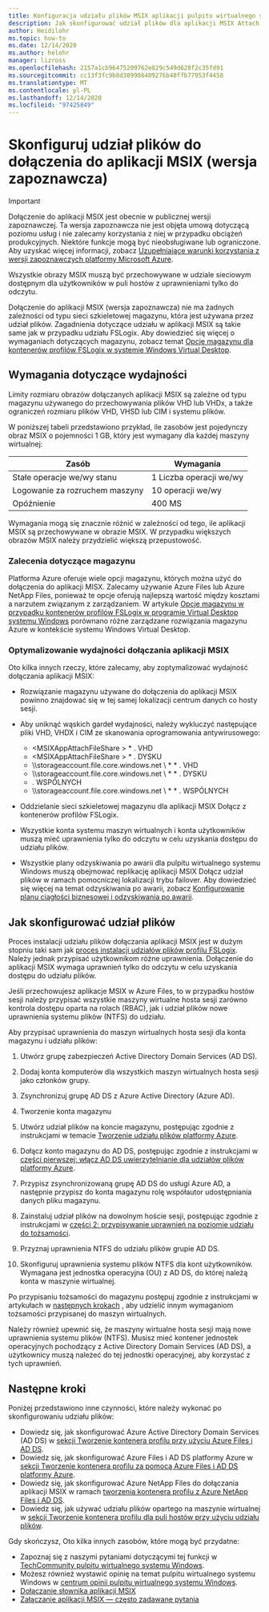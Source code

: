 ```yaml
---
title: Konfiguracja udziału plików MSIX aplikacji pulpitu wirtualnego systemu Windows — wersja zapoznawcza — Azure
description: Jak skonfigurować udział plików dla aplikacji MSIX Attach for Windows Virtual Desktop.
author: Heidilohr
ms.topic: how-to
ms.date: 12/14/2020
ms.author: helohr
manager: lizross
ms.openlocfilehash: 2157a1cb96475209762e829c549d628f2c35fd91
ms.sourcegitcommit: cc13f3fc9b8d309986409276b48ffb77953f4458
ms.translationtype: MT
ms.contentlocale: pl-PL
ms.lasthandoff: 12/14/2020
ms.locfileid: "97425849"
---
```

# <a name="set-up-a-file-share-for-msix-app-attach-preview"></a>Skonfiguruj udział plików do dołączenia do aplikacji MSIX (wersja zapoznawcza)

> [!IMPORTANT]
> Dołączenie do aplikacji MSIX jest obecnie w publicznej wersji zapoznawczej.
> Ta wersja zapoznawcza nie jest objęta umową dotyczącą poziomu usług i nie zalecamy korzystania z niej w przypadku obciążeń produkcyjnych. Niektóre funkcje mogą być nieobsługiwane lub ograniczone. Aby uzyskać więcej informacji, zobacz [Uzupełniające warunki korzystania z wersji zapoznawczych platformy Microsoft Azure](https://azure.microsoft.com/support/legal/preview-supplemental-terms/).

Wszystkie obrazy MSIX muszą być przechowywane w udziale sieciowym dostępnym dla użytkowników w puli hostów z uprawnieniami tylko do odczytu.

Dołączenie do aplikacji MSIX (wersja zapoznawcza) nie ma żadnych zależności od typu sieci szkieletowej magazynu, która jest używana przez udział plików. Zagadnienia dotyczące udziału w aplikacji MSIX są takie same jak w przypadku udziału FSLogix. Aby dowiedzieć się więcej o wymaganiach dotyczących magazynu, zobacz temat [Opcje magazynu dla kontenerów profilów FSLogix w systemie Windows Virtual Desktop](store-fslogix-profile.md).

## <a name="performance-requirements"></a>Wymagania dotyczące wydajności

Limity rozmiaru obrazów dołączanych aplikacji MSIX są zależne od typu magazynu używanego do przechowywania plików VHD lub VHDx, a także ograniczeń rozmiaru plików VHD, VHSD lub CIM i systemu plików.

W poniższej tabeli przedstawiono przykład, ile zasobów jest pojedynczy obraz MSIX o pojemności 1 GB, który jest wymagany dla każdej maszyny wirtualnej:

| Zasób             | Wymagania |
|----------------------|--------------|
| Stałe operacje we/wy stanu    | 1 Liczba operacji we/wy       |
| Logowanie za rozruchem maszyny | 10 operacji we/wy      |
| Opóźnienie              | 400 MS       |

Wymagania mogą się znacznie różnić w zależności od tego, ile aplikacji MSIX są przechowywane w obrazie MSIX. W przypadku większych obrazów MSIX należy przydzielić większą przepustowość.

### <a name="storage-recommendations"></a>Zalecenia dotyczące magazynu

Platforma Azure oferuje wiele opcji magazynu, których można użyć do dołączenia do aplikacji MISX. Zalecamy używanie Azure Files lub Azure NetApp Files, ponieważ te opcje oferują najlepszą wartość między kosztami a narzutem związanym z zarządzaniem. W artykule [Opcje magazynu w przypadku kontenerów profilów FSLogix w programie Virtual Desktop systemu Windows](store-fslogix-profile.md) porównano różne zarządzane rozwiązania magazynu Azure w kontekście systemu Windows Virtual Desktop.

### <a name="optimize-msix-app-attach-performance"></a>Optymalizowanie wydajności dołączania aplikacji MSIX

Oto kilka innych rzeczy, które zalecamy, aby zoptymalizować wydajność dołączania aplikacji MSIX:

- Rozwiązanie magazynu używane do dołączenia do aplikacji MSIX powinno znajdować się w tej samej lokalizacji centrum danych co hosty sesji.
- Aby uniknąć wąskich gardeł wydajności, należy wykluczyć następujące pliki VHD, VHDX i CIM ze skanowania oprogramowania antywirusowego:
   
    - <MSIXAppAttachFileShare \> \* . VHD
    - <MSIXAppAttachFileShare \> \* . DYSKU
    - \\\\storageaccount.file.core.windows.net \\ \* \* . VHD
    - \\\\storageaccount.file.core.windows.net \\ \* \* . DYSKU
    - <MSIXAppAttachFileShare>. WSPÓLNYCH
    - \\\\storageaccount.file.core.windows.net \\ \* \* . WSPÓLNYCH

- Oddzielanie sieci szkieletowej magazynu dla aplikacji MSIX Dołącz z kontenerów profilów FSLogix.
- Wszystkie konta systemu maszyn wirtualnych i konta użytkowników muszą mieć uprawnienia tylko do odczytu w celu uzyskania dostępu do udziału plików.
- Wszystkie plany odzyskiwania po awarii dla pulpitu wirtualnego systemu Windows muszą obejmować replikację aplikacji MSIX Dołącz udział plików w ramach pomocniczej lokalizacji trybu failover. Aby dowiedzieć się więcej na temat odzyskiwania po awarii, zobacz [Konfigurowanie planu ciągłości biznesowej i odzyskiwania po awarii](disaster-recovery.md).

## <a name="how-to-set-up-the-file-share"></a>Jak skonfigurować udział plików

Proces instalacji udziału plików dołączania aplikacji MSIX jest w dużym stopniu taki sam jak [proces instalacji udziałów plików profilu FSLogix](create-host-pools-user-profile.md). Należy jednak przypisać użytkownikom różne uprawnienia. Dołączenie do aplikacji MSIX wymaga uprawnień tylko do odczytu w celu uzyskania dostępu do udziału plików.

Jeśli przechowujesz aplikacje MSIX w Azure Files, to w przypadku hostów sesji należy przypisać wszystkie maszyny wirtualne hosta sesji zarówno kontrola dostępu oparta na rolach (RBAC), jak i udział plików nowe uprawnienia systemu plików (NTFS) do udziału.

Aby przypisać uprawnienia do maszyn wirtualnych hosta sesji dla konta magazynu i udziału plików:

1. Utwórz grupę zabezpieczeń Active Directory Domain Services (AD DS).

2. Dodaj konta komputerów dla wszystkich maszyn wirtualnych hosta sesji jako członków grupy.

3. Zsynchronizuj grupę AD DS z Azure Active Directory (Azure AD).

4. Tworzenie konta magazynu

5. Utwórz udział plików na koncie magazynu, postępując zgodnie z instrukcjami w temacie [Tworzenie udziału plików platformy Azure](../storage/files/storage-how-to-create-file-share.md#create-file-share).

6. Dołącz konto magazynu do AD DS, postępując zgodnie z instrukcjami w [części pierwszej: włącz AD DS uwierzytelnianie dla udziałów plików platformy Azure](../storage/files/storage-files-identity-ad-ds-enable.md#option-one-recommended-use-azfileshybrid-powershell-module).

7. Przypisz zsynchronizowaną grupę AD DS do usługi Azure AD, a następnie przypisz do konta magazynu rolę współautor udostępniania danych pliku magazynu.

8. Zainstaluj udział plików na dowolnym hoście sesji, postępując zgodnie z instrukcjami w [części 2: przypisywanie uprawnień na poziomie udziału do tożsamości](../storage/files/storage-files-identity-ad-ds-assign-permissions.md).

9. Przyznaj uprawnienia NTFS do udziału plików grupie AD DS.

10. Skonfiguruj uprawnienia systemu plików NTFS dla kont użytkowników. Wymagana jest jednostka operacyjna (OU) z AD DS, do której należą konta w maszynie wirtualnej.

Po przypisaniu tożsamości do magazynu postępuj zgodnie z instrukcjami w artykułach w [następnych krokach](#next-steps) , aby udzielić innym wymaganiom tożsamości przypisanej do maszyn wirtualnych.

Należy również upewnić się, że maszyny wirtualne hosta sesji mają nowe uprawnienia systemu plików (NTFS). Musisz mieć kontener jednostek operacyjnych pochodzący z Active Directory Domain Services (AD DS), a użytkownicy muszą należeć do tej jednostki operacyjnej, aby korzystać z tych uprawnień.

## <a name="next-steps"></a>Następne kroki

Poniżej przedstawiono inne czynności, które należy wykonać po skonfigurowaniu udziału plików:

- Dowiedz się, jak skonfigurować Azure Active Directory Domain Services (AD DS) w [sekcji Tworzenie kontenera profilu przy użyciu Azure Files i AD DS](create-file-share.md).
- Dowiedz się, jak skonfigurować Azure Files i AD DS platformy Azure w [sekcji Tworzenie kontenera profilu za pomocą Azure Files i AD DS platformy Azure](create-profile-container-adds.md).
- Dowiedz się, jak skonfigurować Azure NetApp Files do dołączania aplikacji MSIX w ramach [tworzenia kontenera profilu z Azure NetApp Files i AD DS](create-fslogix-profile-container.md).
- Dowiedz się, jak używać udziału plików opartego na maszynie wirtualnej w [sekcji Tworzenie kontenera profilu dla puli hostów przy użyciu udziału plików](create-host-pools-user-profile.md).

Gdy skończysz, Oto kilka innych zasobów, które mogą być przydatne:

- Zapoznaj się z naszymi pytaniami dotyczącymi tej funkcji w [TechCommunity pulpitu wirtualnego systemu Windows](https://techcommunity.microsoft.com/t5/Windows-Virtual-Desktop/bd-p/WindowsVirtualDesktop).
- Możesz również wystawić opinię na temat pulpitu wirtualnego systemu Windows w [centrum opinii pulpitu wirtualnego systemu Windows](https://support.microsoft.com/help/4021566/windows-10-send-feedback-to-microsoft-with-feedback-hub-app).
- [Dołączanie słownika aplikacji MSIX](app-attach-glossary.md)
- [Załączanie aplikacji MSIX — często zadawane pytania](app-attach-faq.md)